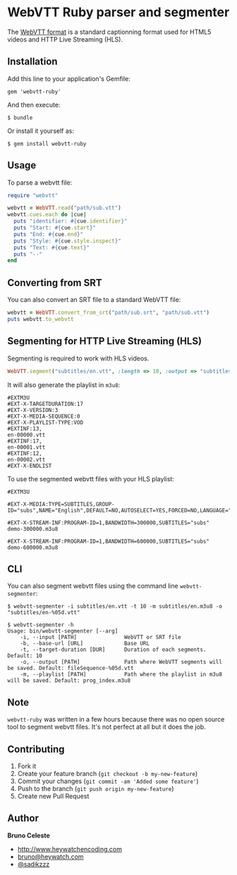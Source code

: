 # WebVTT Ruby parser and segmenter

The [WebVTT format](http://dev.w3.org/html5/webvtt/) is a standard captionning format used for HTML5 videos and HTTP Live Streaming (HLS).

## Installation

Add this line to your application's Gemfile:

    gem 'webvtt-ruby'

And then execute:

    $ bundle

Or install it yourself as:

    $ gem install webvtt-ruby

## Usage

To parse a webvtt file:

```ruby
require "webvtt"

webvtt = WebVTT.read("path/sub.vtt")
webvtt.cues.each do |cue|
  puts "identifier: #{cue.identifier}"
  puts "Start: #{cue.start}"
  puts "End: #{cue.end}"
  puts "Style: #{cue.style.inspect}"
  puts "Text: #{cue.text}"
  puts "--"
end
```

## Converting from SRT

You can also convert an SRT file to a standard WebVTT file:

```ruby
webvtt = WebVTT.convert_from_srt("path/sub.srt", "path/sub.vtt")
puts webvtt.to_webvtt
```

## Segmenting for HTTP Live Streaming (HLS)

Segmenting is required to work with HLS videos.

```ruby
WebVTT.segment("subtitles/en.vtt", :length => 10, :output => "subtitles/en-%05d.vtt", :playlist => "subtitles/en.m3u8")
```

It will also generate the playlist in `m3u8`:

```
#EXTM3U
#EXT-X-TARGETDURATION:17
#EXT-X-VERSION:3
#EXT-X-MEDIA-SEQUENCE:0
#EXT-X-PLAYLIST-TYPE:VOD
#EXTINF:13,
en-00000.vtt
#EXTINF:17,
en-00001.vtt
#EXTINF:12,
en-00002.vtt
#EXT-X-ENDLIST
```

To use the segmented webvtt files with your HLS playlist:

```
#EXTM3U

#EXT-X-MEDIA:TYPE=SUBTITLES,GROUP-ID="subs",NAME="English",DEFAULT=NO,AUTOSELECT=YES,FORCED=NO,LANGUAGE="en",URI="subtitles/en.m3u8"

#EXT-X-STREAM-INF:PROGRAM-ID=1,BANDWIDTH=300000,SUBTITLES="subs"
demo-300000.m3u8

#EXT-X-STREAM-INF:PROGRAM-ID=1,BANDWIDTH=600000,SUBTITLES="subs"
demo-600000.m3u8
```

## CLI

You can also segment webvtt files using the command line `webvtt-segmenter`:

```
$ webvtt-segmenter -i subtitles/en.vtt -t 10 -m subtitles/en.m3u8 -o "subtitles/en-%05d.vtt"
```

```
$ webvtt-segmenter -h
Usage: bin/webvtt-segmenter [--arg]
    -i, --input [PATH]               WebVTT or SRT file
    -b, --base-url [URL]             Base URL
    -t, --target-duration [DUR]      Duration of each segments. Default: 10
    -o, --output [PATH]              Path where WebVTT segments will be saved. Default: fileSequence-%05d.vtt
    -m, --playlist [PATH]            Path where the playlist in m3u8 will be saved. Default: prog_index.m3u8
```

## Note

`webvtt-ruby` was written in a few hours because there was no open source tool to segment webvtt files. It's not perfect at all but it does the job.

## Contributing

1. Fork it
2. Create your feature branch (`git checkout -b my-new-feature`)
3. Commit your changes (`git commit -am 'Added some feature'`)
4. Push to the branch (`git push origin my-new-feature`)
5. Create new Pull Request

## Author

**Bruno Celeste**

* http://www.heywatchencoding.com
* bruno@heywatch.com
* [@sadikzzz](http://twitter.com/sadikzzz)
